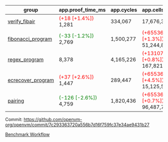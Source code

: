 | group | app.proof_time_ms | app.cycles | app.cells_used | leaf.proof_time_ms | leaf.cycles | leaf.cells_used |
| -- | -- | -- | -- | -- | -- | -- |
| [verify_fibair](https://github.com/openvm-org/openvm/blob/benchmark-results/benchmarks-pr/1549/verify_fibair-7c293363720a556b7d16f759fc37e34ae9431b27.md) |<span style='color: red'>(+18 [+1.4%])</span> 1,281 |  334,067 |  17,676,398 |- | - | - |
| [fibonacci_program](https://github.com/openvm-org/openvm/blob/benchmark-results/benchmarks-pr/1549/fibonacci-7c293363720a556b7d16f759fc37e34ae9431b27.md) |<span style='color: green'>(-33 [-1.2%])</span> 2,769 |  1,500,277 | <span style='color: red'>(+655360 [+1.3%])</span> 51,244,863 |- | - | - |
| [regex_program](https://github.com/openvm-org/openvm/blob/benchmark-results/benchmarks-pr/1549/regex-7c293363720a556b7d16f759fc37e34ae9431b27.md) | 8,378 |  4,165,226 | <span style='color: red'>(+1310720 [+0.8%])</span> 167,821,872 |- | - | - |
| [ecrecover_program](https://github.com/openvm-org/openvm/blob/benchmark-results/benchmarks-pr/1549/ecrecover-7c293363720a556b7d16f759fc37e34ae9431b27.md) |<span style='color: red'>(+37 [+2.6%])</span> 1,447 |  289,447 | <span style='color: red'>(+655360 [+4.5%])</span> 15,125,546 |- | - | - |
| [pairing](https://github.com/openvm-org/openvm/blob/benchmark-results/benchmarks-pr/1549/pairing-7c293363720a556b7d16f759fc37e34ae9431b27.md) |<span style='color: green'>(-126 [-2.6%])</span> 4,759 |  1,820,436 | <span style='color: red'>(+655360 [+0.7%])</span> 96,487,767 |- | - | - |


Commit: https://github.com/openvm-org/openvm/commit/7c293363720a556b7d16f759fc37e34ae9431b27

[Benchmark Workflow](https://github.com/openvm-org/openvm/actions/runs/14187253396)
